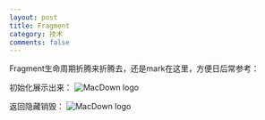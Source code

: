 ```yaml
---
layout: post
title: Fragment
category: 技术
comments: false
---
```

 
Fragment生命周期折腾来折腾去，还是mark在这里，方便日后常参考：

初始化展示出来：
![MacDown logo](https://github.com/iWatching/blog/blob/gh-pages/images/fragment1.png?raw=true)

返回隐藏销毁：
![MacDown logo](https://github.com/iWatching/blog/blob/gh-pages/images/fragment2.png?raw=true)
